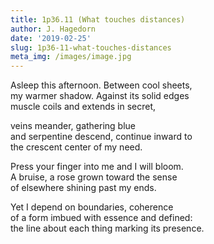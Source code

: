```yaml
---
title: 1p36.11 (What touches distances)
author: J. Hagedorn
date: '2019-02-25'
slug: 1p36-11-what-touches-distances
meta_img: /images/image.jpg
---
```


Asleep this afternoon.  Between cool sheets,  
my warmer shadow.  Against its solid edges  
muscle coils and extends in secret,  

veins meander, gathering blue  
and serpentine descend, continue inward to  
the crescent center of my need.  

Press your finger into me and I will bloom.  
A bruise, a rose grown toward the sense  
of elsewhere shining past my ends.

Yet I depend on boundaries, coherence  
of a form imbued with essence and defined:  
the line about each thing marking its presence.  

